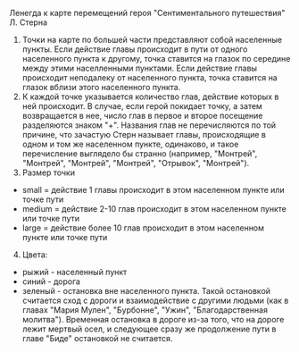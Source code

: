 Ленегда к карте перемещений героя "Сентиментального путешествия" Л. Стерна
1. Точки на карте по большей части представляют собой населенные пункты. Если действие главы происходит в пути от одного населенного пункта к другому, точка ставится на глазок по середине между этими населленными пунктами. Если действие главы происходит неподалеку от населенного пункта, точка ставится на глазок вблизи этого населенного пункта. 
2. К каждой точке указывается количество глав, действие которых в ней происходит. В случае, если герой покидает точку, а затем возвращается в нее, число глав в первое и второе посещение разделяются знаком "+". Названия глав не перечисляются по той причине, что зачастую Стерн называет главы, происходящие в одном и том же населенном пункте, одинаково, и такое перечисление выглядело бы странно (например, "Монтрей", "Монтрей", "Монтрей", "Монтрей", "Отрывок", "Монтрей"). 
3. Размер точки
- small = действие 1 главы происходит в этом населенном пункте или точке пути
- medium = действие 2-10 глав происходит в этом населенном пункте или точке пути
- large = действие более 10 глав происходит в этом населенном пункте или точке пути
4. Цвета:
- рыжий - населенный пункт
- синий - дорога
- зеленый - остановка вне населенного пункта. Такой остановкой считается сход с дороги и взаимодействие с другими людьми (как в главах "Мария Мулен", "Бурбонне", "Ужин", "Благодарственная молитва"). Временная остановка в дороге из-за того, что на дороге лежит мертвый осел, и следующее сразу же продолжение пути в главе "Биде" остановкой не считается. 
